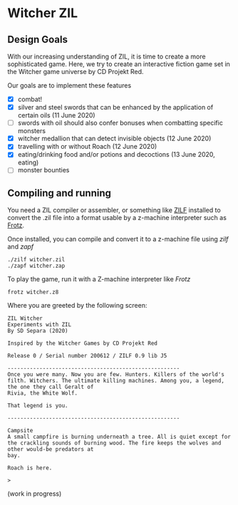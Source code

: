 # Witcher ZIL

## Design Goals

With our increasing understanding of ZIL, it is time to create a more sophisticated game. Here, we try to create an interactive fiction game set in the Witcher game universe by CD Projekt Red.

Our goals are to implement these features

- [X] combat!
- [X] silver and steel swords that can be enhanced by the application of certain oils (11 June 2020)
- [ ] swords with oil should also confer bonuses when combatting specific monsters
- [X] witcher medallion that can detect invisible objects (12 June 2020)
- [X] travelling with or without Roach (12 June 2020)
- [X] eating/drinking food and/or potions and decoctions (13 June 2020, eating)
- [ ] monster bounties

## Compiling and running

You need a ZIL compiler or assembler, or something like [ZILF](https://bitbucket.org/jmcgrew/zilf/wiki/Home) installed to convert the .zil file into a format usable by a z-machine interpreter such as [Frotz](https://davidgriffith.gitlab.io/frotz/).

Once installed, you can compile and convert it to a z-machine file using *zilf* and *zapf*

```
./zilf witcher.zil
./zapf witcher.zap
```

To play the game, run it with a Z-machine interpreter like *Frotz*

```
frotz witcher.z8
```

Where you are greeted by the following screen:

```
ZIL Witcher
Experiments with ZIL
By SD Separa (2020)

Inspired by the Witcher Games by CD Projekt Red

Release 0 / Serial number 200612 / ZILF 0.9 lib J5

------------------------------------------------------
Once you were many. Now you are few. Hunters. Killers of the world's filth. Witchers. The ultimate killing machines. Among you, a legend, the one they call Geralt of
Rivia, the White Wolf.

That legend is you.

------------------------------------------------------

Campsite
A small campfire is burning underneath a tree. All is quiet except for the crackling sounds of burning wood. The fire keeps the wolves and other would-be predators at
bay.

Roach is here.

>
```

(work in progress)
